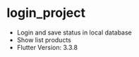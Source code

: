 # login_project

- Login and save status in local database
- Show list products
- Flutter Version: 3.3.8
